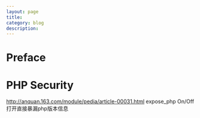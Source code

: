 ```yaml
---
layout: page
title:	
category: blog
description: 
---
```

# Preface

# PHP Security
http://anquan.163.com/module/pedia/article-00031.html
expose_php On/Off 打开直接暴漏php版本信息
